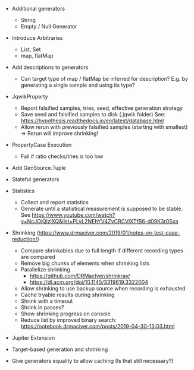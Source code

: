 - Additional generators
    - String
    - Empty / Null Generator

- Introduce Arbitraries
    - List, Set
    - map, flatMap

- Add descriptions to generators
  - Can target type of map / flatMap be inferred for description?
    E.g. by generating a single sample and using its type?

- JqwikProperty
    - Report falsified samples, tries, seed, effective generation strategy
    - Save seed and falsified samples to disk (.jqwik folder)
      See: https://hypothesis.readthedocs.io/en/latest/database.html
    - Allow rerun with previously falsified samples (starting with smallest)
      => Rerun will improve shrinking!

- PropertyCase Execution
    - Fail if ratio checks/tries is too low
- Add GenSource.Tuple
- Stateful generators
- Statistics
    - Collect and report statistics
    - Generate until a statistical measurement is supposed to be stable.
      See   https://www.youtube.com/watch?v=NcJOiQlzlXQ&list=PLvL2NEhYV4ZvCRCVlXTfB6-d09K3r0Sxa

- Shrinking (https://www.drmaciver.com/2019/01/notes-on-test-case-reduction/)
    - Compare shrinkables due to full length if different recording types are
      compared
    - Remove big chunks of elements when shrinking lists
    - Parallelize shrinking
        - https://github.com/DRMacIver/shrinkray/
        - https://dl.acm.org/doi/10.1145/3319619.3322004
    - Allow shrinking to use backup source when recording is exhausted
    - Cache tryable results during shrinking
    - Shrink with a timeout
    - Shrink in passes?
    - Show shrinking progress on console
    - Reduce list by improved binary search: https://notebook.drmaciver.com/posts/2019-04-30-13:03.html
- Jupiter Extension
- Target-based generation and shrinking
- Give generators equality to allow caching (Is that still necessary?)
